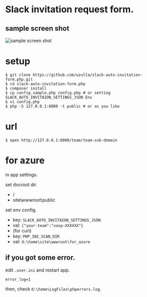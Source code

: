 # Slack invitation request form.

## sample screen shot

![sample screen shot](sample_ss.png)

# setup

```
$ git clone https://github.com/uzulla/slack-auto-invitation-form.php.git
$ cd slack-auto-invitation-form.php
$ composer install
$ cp config.sample.php config.php # or setting SLACK_AUTO_INVITAION_SETTINGS_JSON Env
$ vi config.php
$ php -S 127.0.0.1:8080 -t public # or as you like
```

# url

```
$ open http://127.0.0.1:8080/team/team-sub-domain
```


# for azure

in app settings.

set docroot dir.

- /
- site\wwwroot\public

set env config.

- key: `SLACK_AUTO_INVITAION_SETTINGS_JSON`
- val: `{"your-team":"xoxp-XXXXXX"}`
- (for curl)
- key: `PHP_INI_SCAN_DIR`
- val: `d:\home\site\wwwroot\for_azure`

## if you got some error.

edit `.user.ini` and restart app.

```
error_log=1
```

then, check `d:\home\LogFiles\phperrors.log`.
